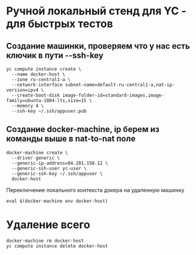 # Ручной локальный стенд для YC - для быстрых тестов

## Создание машинки, проверяем что у нас есть ключик в пути --ssh-key
```
yc compute instance create \
  --name docker-host \
  --zone ru-central1-a \
  --network-interface subnet-name=default-ru-central1-a,nat-ip-version=ipv4 \
  --create-boot-disk image-folder-id=standard-images,image-family=ubuntu-1804-lts,size=15 \
  --memory 4 \
  --ssh-key ~/.ssh/appuser.pub
```

## Создание docker-machine, ip берем из команды выше в nat-to-nat поле
```
docker-machine create \
  --driver generic \
  --generic-ip-address=84.201.158.12 \
  --generic-ssh-user yc-user \
  --generic-ssh-key ~/.ssh/appuser \
  docker-host
```
Переключение локального контекста докера на удаленную машинку
```
eval $(docker-machine env docker-host)
```
# Удаление всего
```
docker-machine rm docker-host
yc compute instance delete docker-host
```
